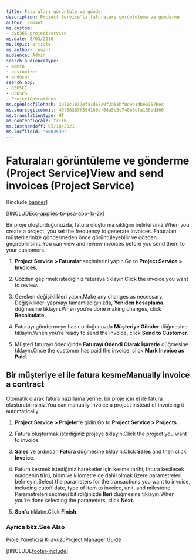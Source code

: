 ```yaml
---
title: Faturaları görüntüle ve gönder
description: Project Service'ta faturaları görüntüleme ve gönderme
author: rumant
ms.custom:
- dyn365-projectservice
ms.date: 8/03/2018
ms.topic: article
ms.author: rumant
audience: Admin
search.audienceType:
- admin
- customizer
- enduser
search.app:
- D365CE
- D365PS
- ProjectOperations
ms.openlocfilehash: 3971c10370f41d6729f2a51bf0c9e1dbe0757bec
ms.sourcegitcommit: 40f68387f594180af64a5e5c748b6efa188bd300
ms.translationtype: HT
ms.contentlocale: tr-TR
ms.lasthandoff: 05/10/2021
ms.locfileid: "6002530"
---
```

# <a name="view-and-send-invoices-project-service"></a><span data-ttu-id="31fe5-103">Faturaları görüntüleme ve gönderme (Project Service)</span><span class="sxs-lookup"><span data-stu-id="31fe5-103">View and send invoices (Project Service)</span></span>

[!include [banner](../includes/psa-now-project-operations.md)]

[!INCLUDE[cc-applies-to-psa-app-1x-2x](../includes/cc-applies-to-psa-app-1x-2x.md)]

<span data-ttu-id="31fe5-104">Bir proje oluşturduğunuzda, fatura oluşturma sıklığını belirlersiniz.</span><span class="sxs-lookup"><span data-stu-id="31fe5-104">When you create a project, you set the frequency to generate invoices.</span></span> <span data-ttu-id="31fe5-105">Faturaları müşterilerinize göndermeden önce görüntüleyebilir ve gözden geçirebilirsiniz.</span><span class="sxs-lookup"><span data-stu-id="31fe5-105">You can view and review invoices before you send them to your customers.</span></span>  
  
1.  <span data-ttu-id="31fe5-106">**Project Service > Faturalar** seçimlerini yapın.</span><span class="sxs-lookup"><span data-stu-id="31fe5-106">Go to **Project Service > Invoices**.</span></span>  
  
2.  <span data-ttu-id="31fe5-107">Gözden geçirmek istediğiniz faturaya tıklayın.</span><span class="sxs-lookup"><span data-stu-id="31fe5-107">Click the invoice you want to review.</span></span>  
  
3.  <span data-ttu-id="31fe5-108">Gereken değişiklikleri yapın.</span><span class="sxs-lookup"><span data-stu-id="31fe5-108">Make any changes as necessary.</span></span> <span data-ttu-id="31fe5-109">Değişiklikleri yapmayı tamamladığınızda, **Yeniden hesaplama** düğmesine tıklayın.</span><span class="sxs-lookup"><span data-stu-id="31fe5-109">When you’re done making changes, click **Recalculate**.</span></span>  
  
4.  <span data-ttu-id="31fe5-110">Faturayı göndermeye hazır olduğunuzda **Müşteriye Gönder** düğmesine tıklayın.</span><span class="sxs-lookup"><span data-stu-id="31fe5-110">When you’re ready to send the invoice, click **Send to Customer**.</span></span>  
  
5.  <span data-ttu-id="31fe5-111">Müşteri faturayı ödediğinde **Faturayı Ödendi Olarak İşaretle** düğmesine tıklayın.</span><span class="sxs-lookup"><span data-stu-id="31fe5-111">Once the customer has paid the invoice, click **Mark Invoice as Paid**.</span></span>  
  
## <a name="manually-invoice-a-contract"></a><span data-ttu-id="31fe5-112">Bir müşteriye el ile fatura kesme</span><span class="sxs-lookup"><span data-stu-id="31fe5-112">Manually invoice a contract</span></span>  
 <span data-ttu-id="31fe5-113">Otomatik olarak fatura hazırlama yerine, bir proje için el ile fatura oluşturabilirsiniz.</span><span class="sxs-lookup"><span data-stu-id="31fe5-113">You can manually invoice a project instead of invoicing it automatically.</span></span>  
  
1.  <span data-ttu-id="31fe5-114">**Project Service > Projeler**'e gidin.</span><span class="sxs-lookup"><span data-stu-id="31fe5-114">Go to **Project Service > Projects**.</span></span>  
  
2.  <span data-ttu-id="31fe5-115">Fatura oluşturmak istediğiniz projeye tıklayın.</span><span class="sxs-lookup"><span data-stu-id="31fe5-115">Click the project you want to invoice.</span></span>  
  
3.  <span data-ttu-id="31fe5-116">**Sales** ve ardından **Fatura** düğmesine tıklayın.</span><span class="sxs-lookup"><span data-stu-id="31fe5-116">Click **Sales** and then click **Invoice**.</span></span>  
  
4.  <span data-ttu-id="31fe5-117">Fatura kesmek istediğiniz hareketler için kesme tarihi, fatura kesilecek maddenin türü, birim ve kilometre de dahil olmak üzere parametreleri belirleyin.</span><span class="sxs-lookup"><span data-stu-id="31fe5-117">Select the parameters for the transactions you want to invoice, including cutoff date, type of item to invoice, unit, and milestone.</span></span> <span data-ttu-id="31fe5-118">Parametreleri seçmeyi bitirdiğinizde **İleri** düğmesine tıklayın.</span><span class="sxs-lookup"><span data-stu-id="31fe5-118">When you’re done selecting the parameters, click **Next**.</span></span>  
  
5.  <span data-ttu-id="31fe5-119">**Son**'u tıklatın.</span><span class="sxs-lookup"><span data-stu-id="31fe5-119">Click **Finish**.</span></span>  
  
### <a name="see-also"></a><span data-ttu-id="31fe5-120">Ayrıca bkz.</span><span class="sxs-lookup"><span data-stu-id="31fe5-120">See Also</span></span>  
 [<span data-ttu-id="31fe5-121">Proje Yöneticisi Kılavuzu</span><span class="sxs-lookup"><span data-stu-id="31fe5-121">Project Manager Guide</span></span>](../psa/project-manager-guide.md)


[!INCLUDE[footer-include](../includes/footer-banner.md)]